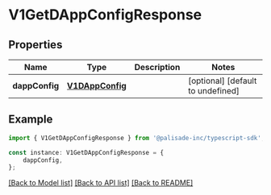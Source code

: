 # V1GetDAppConfigResponse


## Properties

Name | Type | Description | Notes
------------ | ------------- | ------------- | -------------
**dappConfig** | [**V1DAppConfig**](V1DAppConfig.md) |  | [optional] [default to undefined]

## Example

```typescript
import { V1GetDAppConfigResponse } from '@palisade-inc/typescript-sdk';

const instance: V1GetDAppConfigResponse = {
    dappConfig,
};
```

[[Back to Model list]](../README.md#documentation-for-models) [[Back to API list]](../README.md#documentation-for-api-endpoints) [[Back to README]](../README.md)
